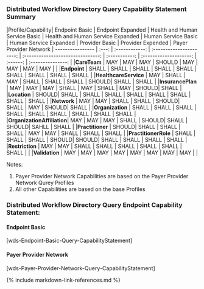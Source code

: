 ### Distributed Workflow Directory Query Capability Statement Summary


<style>
    th{border: solid 2px lightgrey;}
    td{border: solid 2px lightgrey;}
</style>

|Profile/Capability| Endpoint Basic | Endpoint Expanded | Health and Human Service Basic | Health and Human Service Expanded | Human Service Basic | Human Service Expanded | Provider Basic | Provider Expended | Payer Provider Network
| ---------------- | :---: | :------------: | :----------------------: | :-------------------------------: | :-----------: | :--------------------: | :------: | :---------------: |
|**CareTeam**               |  MAY | MAY | MAY | SHOULD | MAY | MAY | MAY | MAY | |
|**Endpoint**               |  SHALL | SHALL | SHALL | SHALL | SHALL | SHALL | SHALL | SHALL | SHALL |
|**HealthcareService**      |  MAY   | SHALL | MAY   | SHALL | SHALL | SHALL | SHOULD| SHALL | SHALL |
|**InsurancePlan**          |  MAY   | MAY   | MAY   | SHALL | MAY   | SHALL | MAY   | SHOULD| SHALL |
|**Location**               |  SHOULD| SHALL | SHALL | SHALL | SHALL | SHALL | SHALL | SHALL | SHALL |
|**Network**                |  MAY   | MAY   | SHALL | SHALL | SHOULD| SHALL | MAY   | SHOULD| SHALL |
|**Organization**           |  SHALL | SHALL | SHALL | SHALL | SHALL | SHALL | SHALL | SHALL | SHALL |
|**OrganizationAffiliation**|  MAY   | MAY   | MAY   | SHALL | SHOULD| SHALL | SHOULD| SAHLL | SHALL |
|**Practitioner**           |  SHOULD| SHALL | SHALL | SHALL | MAY   | MAY   | SHALL | SHALL | SHALL |
|**PractitionerRole**       |  SHALL | SHALL | SHALL | SHOULD| SHOULD| SHALL | SHALL | SHALL | SHALL |
|**Restriction**            |  MAY   | MAY   | SHALL | SHALL | SHALL | SHALL | SHALL | SHALL | |
|**Validation**             |  MAY   | MAY   | MAY   | MAY   | MAY   | MAY   | MAY   | MAY   | |

Notes:
1. Payer Provider Network Capabilities are based on the Payer Provider Network Qurey Profiles 
2. All other Capabilities are based on the base Profiles

### Distributed Workflow Directory Query Endpoint Capability Statement:

#### Endpoint Basic
[wds-Endpoint-Basic-Query-CapabilityStatement]

#### Payer Provider Network
[wds-Payer-Provider-Network-Query-CapabilityStatement]


{% include markdown-link-references.md %}
